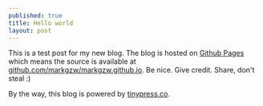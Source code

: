 ```yaml
---
published: true
title: Hello world
layout: post
---
```

This is a test post for my new blog. The blog is hosted on [Github Pages](http://pages.github.com/) which means the source is available at [github.com/markgzw/markgzw.github.io](http://github.com/markgzw/markgzw.github.io). Be nice. Give credit. Share, don't steal :)

By the way, this blog is powered by [tinypress.co](https://tinypress.co).